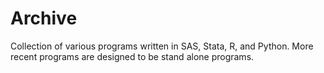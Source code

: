 # Archive
Collection of various programs written in SAS, Stata, R, and Python. 
More recent programs are designed to be stand alone programs.
